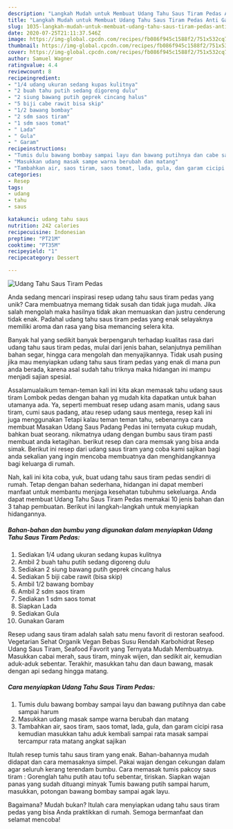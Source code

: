 ```yaml
---
description: "Langkah Mudah untuk Membuat Udang Tahu Saus Tiram Pedas Anti Gagal"
title: "Langkah Mudah untuk Membuat Udang Tahu Saus Tiram Pedas Anti Gagal"
slug: 1035-langkah-mudah-untuk-membuat-udang-tahu-saus-tiram-pedas-anti-gagal
date: 2020-07-25T21:11:37.546Z
image: https://img-global.cpcdn.com/recipes/fb086f945c1588f2/751x532cq70/udang-tahu-saus-tiram-pedas-foto-resep-utama.jpg
thumbnail: https://img-global.cpcdn.com/recipes/fb086f945c1588f2/751x532cq70/udang-tahu-saus-tiram-pedas-foto-resep-utama.jpg
cover: https://img-global.cpcdn.com/recipes/fb086f945c1588f2/751x532cq70/udang-tahu-saus-tiram-pedas-foto-resep-utama.jpg
author: Samuel Wagner
ratingvalue: 4.4
reviewcount: 8
recipeingredient:
- "1/4 udang ukuran sedang kupas kulitnya"
- "2 buah tahu putih sedang digoreng dulu"
- "2 siung bawang putih geprek cincang halus"
- "5 biji cabe rawit bisa skip"
- "1/2 bawang bombay"
- "2 sdm saos tiram"
- "1 sdm saos tomat"
- " Lada"
- " Gula"
- " Garam"
recipeinstructions:
- "Tumis dulu bawang bombay sampai layu dan bawang putihnya dan cabe sampai harum"
- "Masukkan udang masak sampe warna berubah dan matang"
- "Tambahkan air, saos tiram, saos tomat, lada, gula, dan garam cicipi rasa kemudian masukkan tahu aduk kembali sampai rata masak sampai tercampur rata matang angkat sajikan"
categories:
- Resep
tags:
- udang
- tahu
- saus

katakunci: udang tahu saus 
nutrition: 242 calories
recipecuisine: Indonesian
preptime: "PT21M"
cooktime: "PT35M"
recipeyield: "1"
recipecategory: Dessert

---
```



![Udang Tahu Saus Tiram Pedas](https://img-global.cpcdn.com/recipes/fb086f945c1588f2/751x532cq70/udang-tahu-saus-tiram-pedas-foto-resep-utama.jpg)

Anda sedang mencari inspirasi resep udang tahu saus tiram pedas yang unik? Cara membuatnya memang tidak susah dan tidak juga mudah. Jika salah mengolah maka hasilnya tidak akan memuaskan dan justru cenderung tidak enak. Padahal udang tahu saus tiram pedas yang enak selayaknya memiliki aroma dan rasa yang bisa memancing selera kita.

Banyak hal yang sedikit banyak berpengaruh terhadap kualitas rasa dari udang tahu saus tiram pedas, mulai dari jenis bahan, selanjutnya pemilihan bahan segar, hingga cara mengolah dan menyajikannya. Tidak usah pusing jika mau menyiapkan udang tahu saus tiram pedas yang enak di mana pun anda berada, karena asal sudah tahu triknya maka hidangan ini mampu menjadi sajian spesial.

Assalamualaikum teman-teman kali ini kita akan memasak tahu udang saus tiram Lombok pedas dengan bahan yg mudah kita dapatkan untuk bahan utamanya ada. Ya, seperti membuat resep udang asam manis, udang saus tiram, cumi saus padang, atau resep udang saus mentega, resep kali ini juga menggunakan Tetapi kalau teman teman tahu, sebenarnya cara membuat Masakan Udang Saus Padang Pedas ini ternyata cukup mudah, bahkan buat seorang. nikmatnya udang dengan bumbu saus tiram pasti membuat anda ketagihan. berikut resep dan cara memsak yang bisa anda simak. Berikut ini resep dari udang saus tiram yang coba kami sajikan bagi anda sekalian yang ingin mencoba membuatnya dan menghidangkannya bagi keluarga di rumah.


Nah, kali ini kita coba, yuk, buat udang tahu saus tiram pedas sendiri di rumah. Tetap dengan bahan sederhana, hidangan ini dapat memberi manfaat untuk membantu menjaga kesehatan tubuhmu sekeluarga. Anda dapat membuat Udang Tahu Saus Tiram Pedas memakai 10 jenis bahan dan 3 tahap pembuatan. Berikut ini langkah-langkah untuk menyiapkan hidangannya.

<!--inarticleads1-->

##### Bahan-bahan dan bumbu yang digunakan dalam menyiapkan Udang Tahu Saus Tiram Pedas:

1. Sediakan 1/4 udang ukuran sedang kupas kulitnya
1. Ambil 2 buah tahu putih sedang digoreng dulu
1. Sediakan 2 siung bawang putih geprek cincang halus
1. Sediakan 5 biji cabe rawit (bisa skip)
1. Ambil 1/2 bawang bombay
1. Ambil 2 sdm saos tiram
1. Sediakan 1 sdm saos tomat
1. Siapkan  Lada
1. Sediakan  Gula
1. Gunakan  Garam


Resep udang saus tiram adalah salah satu menu favorit di restoran seafood. Vegetarian Sehat Organik Vegan Bebas Susu Rendah Karbohidrat Resep Udang Saus Tiram, Seafood Favorit yang Ternyata Mudah Membuatnya. Masukkan cabai merah, saus tiram, minyak wijen, dan sedikit air, kemudian aduk-aduk sebentar. Terakhir, masukkan tahu dan daun bawang, masak dengan api sedang hingga matang. 

<!--inarticleads2-->

##### Cara menyiapkan Udang Tahu Saus Tiram Pedas:

1. Tumis dulu bawang bombay sampai layu dan bawang putihnya dan cabe sampai harum
1. Masukkan udang masak sampe warna berubah dan matang
1. Tambahkan air, saos tiram, saos tomat, lada, gula, dan garam cicipi rasa kemudian masukkan tahu aduk kembali sampai rata masak sampai tercampur rata matang angkat sajikan


Itulah resep tumis tahu saus tiram yang enak. Bahan-bahannya mudah didapat dan cara memasaknya simpel. Pakai wajan dengan cekungan dalam agar seluruh kerang terendam bumbu. Cara memasak tumis pakcoy saus tiram : Gorenglah tahu putih atau tofu sebentar, tiriskan. Siapkan wajan panas yang sudah dituangi minyak Tumis bawang putih sampai harum, masukkan, potongan bawang bombay sampai agak layu. 

Bagaimana? Mudah bukan? Itulah cara menyiapkan udang tahu saus tiram pedas yang bisa Anda praktikkan di rumah. Semoga bermanfaat dan selamat mencoba!
